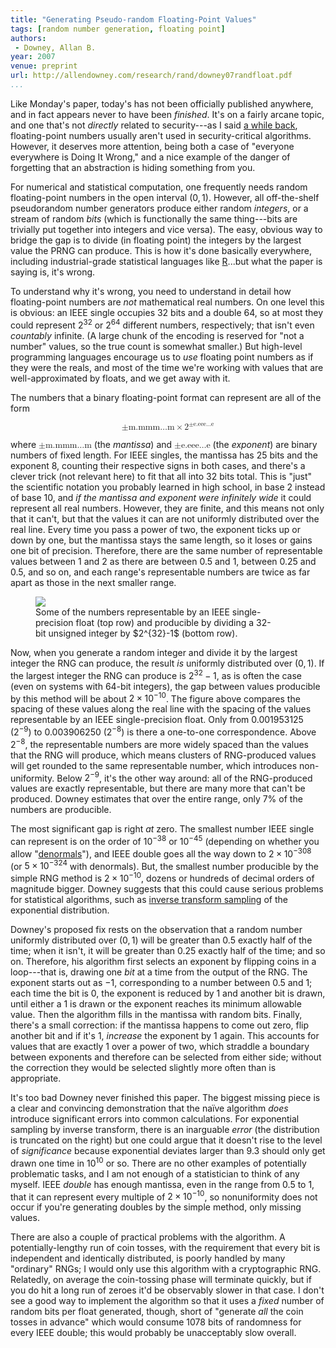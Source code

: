 ```yaml
---
title: "Generating Pseudo-random Floating-Point Values"
tags: [random number generation, floating point]
authors:
 - Downey, Allan B.
year: 2007
venue: preprint
url: http://allendowney.com/research/rand/downey07randfloat.pdf
...
```


Like Monday's paper, today's has not been officially published
anywhere, and in fact appears never to have been _finished_.  It's on
a fairly arcane topic, and one that's not _directly_ related to
security---as I said
[a while back](/2015/subnormal-fp-abnormal-timing/), floating-point
numbers usually aren't used in security-critical algorithms.  However,
it deserves more attention, being both a case of "everyone everywhere
is Doing It Wrong," and a nice example of the danger of forgetting
that an abstraction is hiding something from you.

For numerical and statistical computation, one frequently needs random
floating-point numbers in the open interval $(0,\,1)$.  However, all
off-the-shelf pseudorandom number generators produce either random
_integers_, or a stream of random _bits_ (which is functionally the
same thing---bits are trivially put together into integers and vice
versa).  The easy, obvious way to bridge the gap is to divide (in
floating point) the integers by the largest value the PRNG can
produce.  This is how it's done basically everywhere, including
industrial-grade statistical languages like [R][]...but what the paper
is saying is, it's wrong.

To understand why it's wrong, you need to understand in detail how
floating-point numbers are _not_ mathematical real numbers.  On one
level this is obvious: an IEEE single occupies 32 bits and a double
64, so at most they could represent $2^{32}$ or $2^{64}$ different
numbers, respectively; that isn't even _countably_ infinite.  (A
large chunk of the encoding is reserved for "not a number" values, so
the true count is somewhat smaller.)  But high-level programming
languages encourage us to _use_ floating point numbers as if they were
the reals, and most of the time we're working with values that are
well-approximated by floats, and we get away with it.

The numbers that a binary floating-point format can represent are all
of the form

<math display="block"><mi mathvariant="italic">±m.mmm…m</mi><mo>×</mo><msup><mn>2</mn><mi mathvariant="italic">±e.eee…e</mi></math>

where
<math display="inline"><mi mathvariant="italic">±m.mmm…m</mi></math>
(the _mantissa_) and
<math display="inline"><mi mathvariant="italic">±e.eee…e</mi></math>
(the _exponent_) are binary numbers of fixed length.  For IEEE
singles, the mantissa has 25 bits and the exponent 8, counting their
respective signs in both cases, and there's a clever trick (not
relevant here) to fit that all into 32 bits total.  This is "just" the
scientific notation you probably learned in high school, in base 2
instead of base 10, and _if the mantissa and exponent were infinitely
wide_ it could represent all real numbers.  However, they are finite,
and this means not only that it can't, but that the values it can are
not uniformly distributed over the real line.  Every time you pass a
power of two, the exponent ticks up or down by one, but the mantissa
stays the same length, so it loses or gains one bit of precision.
Therefore, there are the same number of representable values between 1
and 2 as there are between 0.5 and 1, between 0.25 and 0.5, and so on,
and each range's representable numbers are twice as far apart as those
in the next smaller range.

<figure style="width:75%;margin-top:1em"><img
src="/i/2007/downey01-fig1.svg"><figcaption>Some of the numbers
representable by an IEEE single-precision float (top row) and
producible by dividing a 32-bit unsigned integer by $2^{32}-1$ (bottom
row).</figcaption></figure>

Now, when you generate a random integer and divide it by the largest
integer the RNG can produce, the result _is_ uniformly distributed
over $(0,\,1)$.  If the largest integer the RNG can produce is
$2^{32}-1$, as is often the case (even on systems with 64-bit
integers), the gap between values producible by this method will be
about $2 \times 10^{-10}$.  The figure above compares the spacing of
these values along the real line with the spacing of the values
representable by an IEEE single-precision float.  Only from
0.001953125 ($2^{-9}$) to 0.003906250 ($2^{-8}$) is there a one-to-one
correspondence.  Above $2^{-8}$, the representable numbers are more
widely spaced than the values that the RNG will produce, which means
clusters of RNG-produced values will get rounded to the same
representable number, which introduces non-uniformity.  Below
$2^{-9}$, it's the other way around: all of the RNG-produced values
are exactly representable, but there are many more that can't be
produced.  Downey estimates that over the entire range, only 7% of the
numbers are producible.

The most significant gap is right _at_ zero.  The smallest number IEEE
single can represent is on the order of $10^{-38}$ or $10^{-45}$
(depending on whether you allow "[denormals][]"), and IEEE double goes
all the way down to $2 \times 10^{-308}$ (or $5 \times 10^{-324}$ with
denormals).  But, the smallest number producible by the simple RNG
method is $2 \times 10^{-10}$, dozens or hundreds of decimal orders of
magnitude bigger.  Downey suggests that this could cause serious
problems for statistical algorithms, such as
[inverse transform sampling][] of the exponential distribution.

Downey's proposed fix rests on the observation that a random number
uniformly distributed over $(0,\,1)$ will be greater than 0.5 exactly
half of the time; when it isn't, it will be greater than 0.25 exactly
half of the time; and so on.  Therefore, his algorithm first selects
an exponent by flipping coins in a loop---that is, drawing one _bit_
at a time from the output of the RNG.  The exponent starts out as −1,
corresponding to a number between 0.5 and 1; each time the bit is 0,
the exponent is reduced by 1 and another bit is drawn, until either a
1 is drawn or the exponent reaches its minimum allowable value.  Then
the algorithm fills in the mantissa with random bits.  Finally,
there's a small correction: if the mantissa happens to come out zero,
flip another bit and if it's 1, _increase_ the exponent by 1 again.
This accounts for values that are exactly 1 over a power of two,
which straddle a boundary between exponents and therefore can be
selected from either side; without the correction they would be
selected slightly more often than is appropriate.

It's too bad Downey never finished this paper.  The biggest missing
piece is a clear and convincing demonstration that the naïve algorithm
_does_ introduce significant errors into common calculations.  For
exponential sampling by inverse transform, there is an inarguable
_error_ (the distribution is truncated on the right) but one could
argue that it doesn't rise to the level of _significance_ because
exponential deviates larger than 9.3 should only get drawn one time in
$10^{10}$ or so.  There are no other examples of potentially
problematic tasks, and I am not enough of a statistician to think of
any myself.  IEEE _double_ has enough mantissa, even in the range from
0.5 to 1, that it can represent every multiple of $2 \times 10^{-10}$,
so nonuniformity does not occur if you're generating doubles by the
simple method, only missing values.

There are also a couple of practical problems with the algorithm.  A
potentially-lengthy run of coin tosses, with the requirement that
every bit is independent and identically distributed, is poorly
handled by many "ordinary" RNGs; I would only use this algorithm with
a cryptographic RNG.  Relatedly, on average the coin-tossing phase
will terminate quickly, but if you do hit a long run of zeroes it'd be
observably slower in that case.  I don't see a good way to implement
the algorithm so that it uses a _fixed_ number of random bits per
float generated, though, short of "generate _all_ the coin tosses in
advance" which would consume 1078 bits of randomness for every IEEE
double; this would probably be unacceptably slow overall.

[R]: http://r-project.org/
[denormals]: https://en.wikipedia.org/wiki/Denormal_number
[inverse transform sampling]: https://en.wikipedia.org/wiki/Inverse_transform_sampling
